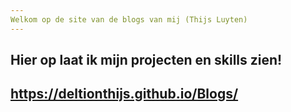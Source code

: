 ```yaml
---
Welkom op de site van de blogs van mij (Thijs Luyten)
---
```


Hier op laat ik mijn projecten en skills zien!
----
https://deltionthijs.github.io/Blogs/
----
